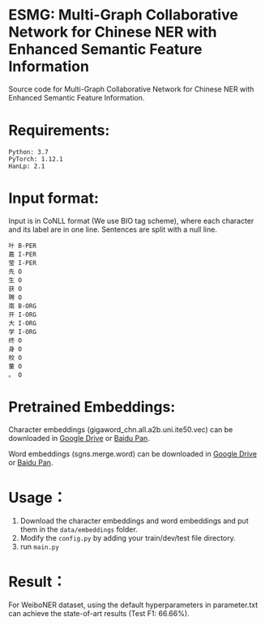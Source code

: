 # ESMG: Multi-Graph Collaborative Network for Chinese NER with Enhanced Semantic Feature Information 

Source code for Multi-Graph Collaborative Network for Chinese NER with Enhanced Semantic Feature Information.

# Requirements:

```
Python: 3.7
PyTorch: 1.12.1
HanLp: 2.1
```



Input format:
======

Input is in CoNLL format (We use BIO tag scheme), where each character and its label are in one line. Sentences are split with a null line.

```
叶 B-PER
嘉 I-PER
莹 I-PER
先 O
生 O
获 O
聘 O
南 B-ORG
开 I-ORG
大 I-ORG
学 I-ORG
终 O
身 O
校 O
董 O
。 O
```

Pretrained Embeddings:
====

Character embeddings (gigaword_chn.all.a2b.uni.ite50.vec) can be downloaded in [Google Drive](https://drive.google.com/file/d/1_Zlf0OAZKVdydk7loUpkzD2KPEotUE8u/view?usp=sharing) or [Baidu Pan](https://pan.baidu.com/s/1pLO6T9D).

Word embeddings (sgns.merge.word) can be downloaded in [Google Drive](https://drive.google.com/file/d/1Zh9ZCEu8_eSQ-qkYVQufQDNKPC4mtEKR/view) or
[Baidu Pan](https://pan.baidu.com/s/1luy-GlTdqqvJ3j-A4FcIOw).

Usage：
====

1.  Download the character embeddings and word embeddings and put them in the `data/embeddings` folder.
2. Modify the `config.py` by adding your train/dev/test file directory.
3. run `main.py`



Result：
====

For WeiboNER dataset, using the default hyperparameters in parameter.txt can achieve the state-of-art results (Test F1: 66.66%). 